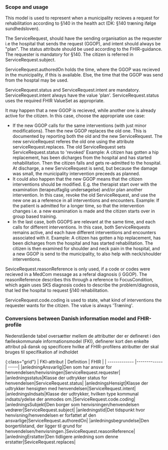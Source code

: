 ### Scope and usage
This model is used to represent when a municipality recieves a request for rehabilitation according to §140 in the health act (DK: §140 træning ifølge sundhedsloven).

The ServiceRequest, should have the sending organisation as the requester i.e the hospital that sends the request (GGOP), and intent should always be "plan". The status attribute should be used according to the FHIR-guidance. The requester is mandatory for §140. The citizen is referred in ServiceRequest.subject.

ServiceRequest.authoredOn holds the time, where the GGOP was recieved in the municipality, if this is available. Else, the time that the GGOP was send from the hosptal may be used.

ServiceRequest.status and ServiceRequest.intent are mandatory. ServiceRequest.intent always have the value 'plan'. ServiceRequest.status uses the required FHIR ValueSet as appropriate.

It may happen that a new GGOP is recieved, while another one is already active for the citizen. In this case, choose the appropriate use case:
* If the new GGOP calls for the same interventions (with just minor modifications). Then the new GGOP replaces the old one. This is documented by reporting both the old and the new ServiceRequest. The new serviceRequest referes the old one using the attribute serviceRequest.replaces. The old ServiceRequest sets ServiceRequest.status to 'revoked'  Example: A citizen has gotten a hip replacement, has been dicharges from the hospital and has started rehabilitation. Then the citizen falls and gets re-admitted to the hospital. At discharge, a new ServiceRequest is send, but because the damage was small, the municipality intervention preceeds as planned.
* It could also happen that the new GGOP means that the citizen interventions should be modified. E.g. the therapist start over with the examination (terapeutfaglig undersøgelse) and/or plan another intervention. In this case, revoke the old ServiceRequest, and use the new one as a reference in all interventions and encounters. Example: If the patient is admitted for a longer time, so that the intervention changes i.e. a new examination is made and the citizen starts over in group based training.
* In the last case, both GGOPS are relevant at the same time, and each calls for different interventions. In this case, both ServiceRequests remains active, and each have different interventions and encounters associated with it. Example: A citizen has gotten a hip replacement, has been dicharges from the hospital and has started rehabilitation. The citizen is then examined for shoulder and neck pain in the hospital, and a new GGOP is send to the municipality, to also help with neck/shoulder interventions.

SeviceRequest.reasonReference is only used, if a code or codes were recieved in a MedCom message as a referal diagnosis (i GGOP). The reasonReference describes this through a reference to FocusCondition, which again uses SKS diagnosis codes to describe the problem/diagnosis, that led the hospital to request §140 rehabilitation. 

ServiceRequest.code.coding is used to state, what kind of interventions the requester wants for the citizen. The value is always 'Træning'.

### Conversions between Danish information model and FHIR-profile

Nedenstående tabel oversætter mellem de attributter der er defineret i den fælleskommunale informationsmodel (FKI), definerer kort den enkelte attribut på dansk og specificere hvilke af FHIR-profilens atributter der skal bruges til specifikation af indholdet

{:class="grid"}
|   FKI-attribut      | Definition        | FHIR  |
| ------------- |-------------| -----|
|anledningAnsvarlig|Den som har ansvar for henvendelsen/henvisningen|ServiceRequest.requester|
|anledningsstatus|Klasse der udtrykker status for henvendelsen|ServiceRequest.status|
|anledningsHensigt|Klasse der udtrykker hensigten med henvendelsen|ServiceRequest.intent|
|anledningsIndsats|Klasse der udtrykker, hvilken type kommunal indsats/ydelse der anmodes om.|ServiceRequest.code.coding|
|anledningsSubjekt|Den borger som henvisningen/henvendelsen vedrører|ServiceRequest.subject|
|anledningstid|Det tidspunkt hvor henvisning/henvendelsen er forfattet af den ansvarlige|ServiceRequest.authoredOn|
|anledningsbegrundelse|Den borgertilstand, der ligger til grund for henvendelsen/henvisningen.|SeviceRequest.reasonReference|
|anledningErstatter|Den tidligere anledning som denne erstatter|SeviceRequest.replaces|